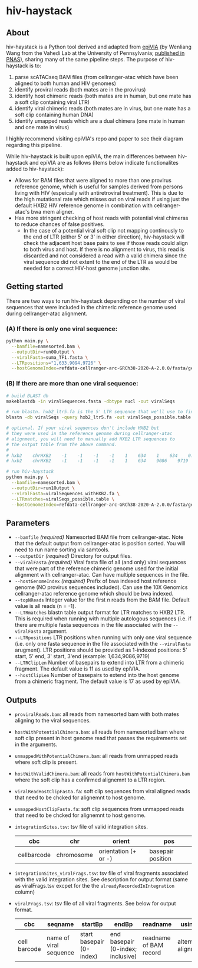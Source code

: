 # hiv-haystack

## About
hiv-haystack is a Python tool derived and adapted from [epiVIA](https://github.com/wangwl/epiVIA) (by Wenliang Wang from the Vahedi Lab at the University of Pennsylvania; [published in PNAS](https://www.pnas.org/content/117/10/5442)), sharing many of the same pipeline steps. The purpose of hiv-haystack is to:
1. parse scATACseq BAM files (from cellranger-atac which have been aligned to both human and HIV genomes)
2. identify proviral reads (both mates are in the provirus)
3. identify host chimeric reads (both mates are in human, but one mate has a soft clip containing viral LTR)
4. identify viral chimeric reads (both mates are in virus, but one mate has a soft clip containing human DNA)
5. identify umapped reads which are a dual chimera (one mate in human and one mate in virus)

I highly recommend visiting epiVIA's repo and paper to see their diagram regarding this pipeline.

While hiv-haystack is built upon epiVIA, the main differences between hiv-haystack and epiVIA are as follows (items below indicate functionalites added to hiv-haystack):
- Allows for BAM files that were aligned to more than one provirus reference genome, which is useful for samples derived from persons living with HIV (espeically with antiretroviral treatment). This is due to the high mutational rate which misses out on viral reads if using just the default HXB2 HIV reference genome in combination with cellranger-atac's bwa mem aligner.
- Has more stringent checking of host reads with potential viral chimeras to reduce chances of false positives.
  - In the case of a potential viral soft clip not mapping continously to the end of LTR (either 5' or 3' in either direction), hiv-haystack will check the adjacent host base pairs to see if those reads could align to both virus and host. If there is no alignment to virus, this read is discarded and not considered a read with a valid chimera since the viral sequence did not extent to the end of the LTR as would be needed for a correct HIV-host genome junction site.


## Getting started

There are two ways to run hiv-haystack depending on the number of viral sequences that were included in the chimeric reference genome used during cellranger-atac alignment.

### (A) If there is only one viral sequence:
```bash
python main.py \
  --bamfile=namesorted.bam \
  --outputDir=run0Output \
  --viralFasta=suma_TF1.fasta \
  --LTRpositions="1,633,9094,9726" \
  --hostGenomeIndex=refdata-cellranger-arc-GRCh38-2020-A-2.0.0/fasta/genome.fa
```

### (B) If there are more than one viral sequence:
```bash
# build BLAST db
makeblastdb -in viralSequences.fasta -dbtype nucl -out viralSeqs

# run blastn. hxb2_ltr5.fa is the 5' LTR sequence that we'll use to find any matches with our viral sequences
blastn -db viralSeqs -query hxb2_ltr5.fa -out viralSeqs_possible.table -outfmt 6

# optional. If your viral sequences don't include HXB2 but 
# they were used in the reference genome during cellranger-atac
# alignment, you will need to manually add HXB2 LTR sequences to
# the output table from the above command.
#
# hxb2    chrHXB2    -1    -1    -1    -1    1    634    1    634    0.0    -1
# hxb2    chrHXB2    -1    -1    -1    -1    1    634    9086    9719    0.0    -1

# run hiv-haystack
python main.py \
  --bamfile=namesorted.bam \
  --outputDir=run1Output \
  --viralFasta=viralSequences_withHXB2.fa \
  --LTRmatches=viralSeqs_possible.table \
  --hostGenomeIndex=refdata-cellranger-arc-GRCh38-2020-A-2.0.0/fasta/genome.fa

```

## Parameters

- `--bamfile` *(required)* Namesorted BAM file from cellranger-atac. Note that the default output from cellranger-atac is position sorted. You will need to run name sorting via samtools.
- `--outputDir` *(required)* Directory for output files.
- `--viralFasta` *(required)* Viral fasta file of all (and only) viral sequences that were part of the reference chimeric genome used for the initial alignment with cellranger-atac. Can have multiple sequences in the file.
- `--hostGenomeIndex` *(required)* Prefix of bwa indexed host reference genome (NO provirus sequences included). Can use the 10X Genomics cellranger-atac reference genome which should be bwa indexed.
- `--topNReads` Integer value for the first *n* reads from the BAM file. Default value is all reads (n = -1).
- `--LTRmatches` blastn table output format for LTR matches to HXB2 LTR. This is required when running with multiple autologous sequences (i.e. if there are multiple fasta sequences in the file associated with the `--viralFasta` argument.
- `--LTRpositions` LTR positions when running with only one viral sequence (i.e. only one fasta sequence in the file associated with the `--viralFasta` arugment). LTR positions should be provided as 1-indexed positions: 5' start, 5' end, 3' start, 3'end (example: 1,634,9086,9719)
- `--LTRClipLen` Number of basepairs to extend into LTR from a chimeric fragment. The default value is 11 as used by epiVIA.
- `--hostClipLen` Number of basepairs to extend into the host genome from a chimeric fragment. The default value is 17 as used by epiVIA.

## Outputs
- `proviralReads.bam`: all reads from namesorted bam with both mates aligning to the viral sequences.
- `hostWithPotentialChimera.bam`: all reads from namesorted bam where soft clip present in host genome read that passes the requirements set in the arguments.
- `unmappedWithPotentialChimera.bam`: all reads from unmapped reads where soft clip is present.
- `hostWithValidChimera.bam`: all reads from `hostWithPotentialChimera.bam` where the soft clip has a confirmed alignemnt to a LTR region.
- `viralReadHostClipFasta.fa`: soft clip sequences from viral aligned reads that need to be chcked for alignemnt to host genome.
- `unmappedHostClipFasta.fa`: soft clip sequences from unmapped reads that need to be chcked for alignemnt to host genome.
- `integrationSites.tsv`: tsv file of valid integration sites.

  | cbc | chr | orient | pos |
  |---|---|---|---|
  | cellbarcode | chromosome | orientation (+ or -) | basepair position |

- `integrationSites_viralFrags.tsv`: tsv file of viral fragments associated with the valid integration sites. See description for output format (same as viralFrags.tsv excpet for the the `alreadyRecordedInIntegration` column)
- `viralFrags.tsv`: tsv file of all viral fragments. See below for output format.

  | cbc | seqname | startBp | endBp | readname | usingAlt | confirmedAlt | alreadyRecordedInIntegration |
  |---|---|---|---|---|---|---|---|
  | cell barcode | name of viral sequence | start basepair (0-index) | end basepair (0-index; inclusive) | readname of BAM record | alternative alignments | confirmed alternative | this read is already recorded in `integrationSites_viralFrags.tsv` |